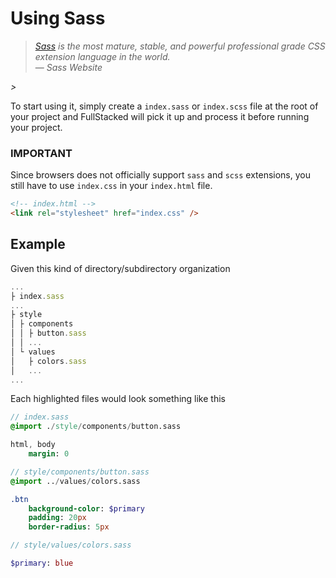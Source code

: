 # Using Sass

> *[Sass](https://sass-lang.com) is the most mature, stable, and powerful professional grade CSS extension language in the world.*\
> — *Sass Website*

*>*

To start using it, simply create a `index.sass` or `index.scss` file at the root of your project and FullStacked will pick it up and process it before running your project.

### IMPORTANT

Since browsers does not officially support `sass` and `scss` extensions, you still have to use `index.css` in your `index.html` file.

```html
<!-- index.html -->
<link rel="stylesheet" href="index.css" />
```

## Example

Given this kind of directory/subdirectory organization

```javascript
...
├ index.sass
...
├ style
│ ├ components
│ │ ├ button.sass
│ │ ...
│ └ values
│   ├ colors.sass
│   ...
... 
```

Each highlighted files would look something like this

```sass
// index.sass
@import ./style/components/button.sass

html, body
    margin: 0
```

```sass
// style/components/button.sass
@import ../values/colors.sass

.btn
    background-color: $primary
    padding: 20px
    border-radius: 5px
```

```sass
// style/values/colors.sass

$primary: blue
```
